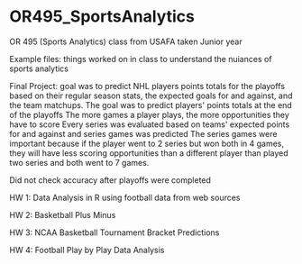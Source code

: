 # OR495_SportsAnalytics
OR 495 (Sports Analytics) class from USAFA taken Junior year


Example files: things worked on in class to understand the nuiances of sports analytics

Final Project: goal was to  predict NHL players points totals for the playoffs based on their regular season stats, 
the expected goals for and against, and the team matchups. 
  The goal was to predict players' points totals at the end of the playoffs
    The more games a player plays, the more opportunities they have to score
       Every series was evaluated based on teams' expected points for and against and series games was predicted
        The series games were important because if the player went to 2 series but won both in 4 games, they will have less
        scoring opportunities than a different player than played two series and both went to 7 games. 
        
        
Did not check accuracy after playoffs were completed

HW 1: Data Analysis in R using football data from web sources

HW 2: Basketball Plus Minus

HW 3: NCAA Basketball Tournament Bracket Predictions

HW 4: Football Play by Play Data Analysis

